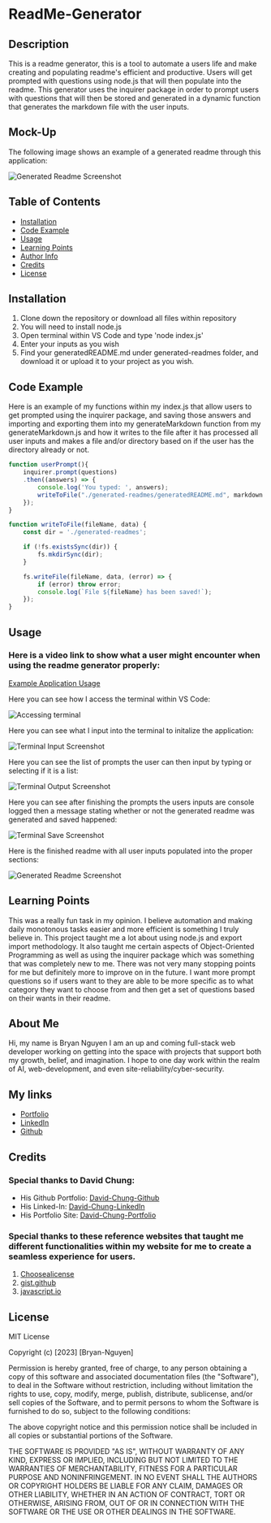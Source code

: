 # ReadMe-Generator

## Description 

This is a readme generator, this is a tool to automate a users life and make creating and populating readme's efficient and productive. Users will get prompted with questions using node.js that will then populate into the readme. This generator uses the inquirer package in order to prompt users with questions that will then be stored and generated in a dynamic function that generates the markdown file with the user inputs.

## Mock-Up

The following image shows an example of a generated readme through this application:

![Generated Readme Screenshot](./assets/generatedreadmess1.png)

## Table of Contents

* [Installation](#installation)
* [Code Example](#code-example)
* [Usage](#usage)
* [Learning Points](#learning-points)
* [Author Info](#author-info)
* [Credits](#credits)
* [License](#license)

## Installation

1. Clone down the repository or download all files within repository
2. You will need to install node.js
3. Open terminal within VS Code and type 'node index.js'
4. Enter your inputs as you wish
5. Find your generatedREADME.md under generated-readmes folder, and download it or upload it to your project as you wish.



## Code Example

Here is an example of my functions within my index.js that allow users to get prompted using the inquirer package, and saving those answers and importing and exporting them into my generateMarkdown function from my generateMarkdown.js and how it writes to the file after it has processed all user inputs and makes a file and/or directory based on if the user has the directory already or not.

```javascript
function userPrompt(){
    inquirer.prompt(questions)
    .then((answers) => {
        console.log('You typed: ', answers);
        writeToFile("./generated-readmes/generatedREADME.md", markdown.generateMarkdown(answers));
    });
}

function writeToFile(fileName, data) {
    const dir = './generated-readmes';

    if (!fs.existsSync(dir)) {
        fs.mkdirSync(dir);
    }

    fs.writeFile(fileName, data, (error) => {
        if (error) throw error;
        console.log(`File ${fileName} has been saved!`);
    });
}

```

## Usage

### Here is a video link to show what a user might encounter when using the readme generator properly:
[Example Application Usage](https://watch.screencastify.com/v/8IJRy6DFkgXexq2oft9Z)

Here you can see how I access the terminal within VS Code:

![Accessing terminal](./assets/accessterminal.png)

Here you can see what I input into the terminal to initalize the application:

![Terminal Input Screenshot](./assets/terminalinput.png)

Here you can see the list of prompts the user can then input by typing or selecting if it is a list:

![Terminal Output Screenshot](./assets/terminalprompts.png)

Here you can see after finishing the prompts the users inputs are console logged then a message stating whether or not the generated readme was generated and saved happened:

![Terminal Save Screenshot](./assets/terminaloutput.png)

Here is the finished readme with all user inputs populated into the proper sections:

![Generated Readme Screenshot](./assets/generatedreadmess.png)



## Learning Points 

This was a really fun task in my opinion. I believe automation and making daily monotonous tasks easier and more efficient is something I truly believe in. This project taught me a lot about using node.js and export import methodology. It also taught me certain aspects of Object-Oriented Programming as well as using the inquirer package which was something that was completely new to me. There was not very many stopping points for me but definitely more to improve on in the future. I want more prompt questions so if users want to they are able to be more specific as to what category they want to choose from and then get a set of questions based on their wants in their readme.

## About Me

Hi, my name is Bryan Nguyen I am an up and coming full-stack web developer working
on getting into the space with projects that support both my growth, belief, and imagination. I hope to one day work within the realm of AI, web-development, and even site-reliability/cyber-security.

## My links

* [Portfolio](https://bryannguyen9.github.io/Bryan-Nguyen-Portfolio/)
* [LinkedIn](https://linkedin.com/in/bryannguyen9)
* [Github](https://github.com/bryannguyen9)


## Credits

### Special thanks to David Chung: 
 
 * His Github Portfolio: [David-Chung-Github](https://github.com/dchung13/)
 * His Linked-In: [David-Chung-LinkedIn](https://www.linkedin.com/in/david-chung-77141526b/)
 * His Portfolio Site: [David-Chung-Portfolio](https://dchung13.github.io/David-Chung-Portfolio/) 

### Special thanks to these reference websites that taught me different functionalities within my website for me to create a seamless experience for users.

1. [Choosealicense](https://choosealicense.com/licenses/)
2. [gist.github](https://gist.github.com/lukas-h/2a5d00690736b4c3a7ba)
3. [javascript.io](https://javascript.plainenglish.io/how-to-inquirer-js-c10a4e05ef1f)

## License

MIT License

Copyright (c) [2023] [Bryan-Nguyen]

Permission is hereby granted, free of charge, to any person obtaining a copy
of this software and associated documentation files (the "Software"), to deal
in the Software without restriction, including without limitation the rights
to use, copy, modify, merge, publish, distribute, sublicense, and/or sell
copies of the Software, and to permit persons to whom the Software is
furnished to do so, subject to the following conditions:

The above copyright notice and this permission notice shall be included in all
copies or substantial portions of the Software.

THE SOFTWARE IS PROVIDED "AS IS", WITHOUT WARRANTY OF ANY KIND, EXPRESS OR
IMPLIED, INCLUDING BUT NOT LIMITED TO THE WARRANTIES OF MERCHANTABILITY,
FITNESS FOR A PARTICULAR PURPOSE AND NONINFRINGEMENT. IN NO EVENT SHALL THE
AUTHORS OR COPYRIGHT HOLDERS BE LIABLE FOR ANY CLAIM, DAMAGES OR OTHER
LIABILITY, WHETHER IN AN ACTION OF CONTRACT, TORT OR OTHERWISE, ARISING FROM,
OUT OF OR IN CONNECTION WITH THE SOFTWARE OR THE USE OR OTHER DEALINGS IN THE
SOFTWARE.
